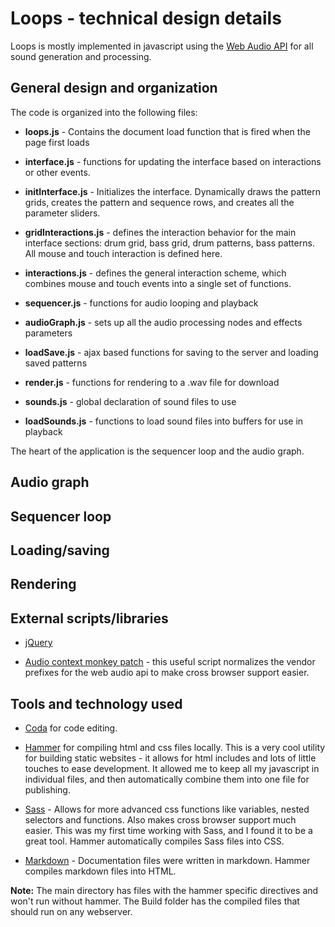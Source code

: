 # Loops - technical design details
Loops is mostly implemented in javascript using the [Web Audio API][api] for all sound generation and processing.

## General design and organization
The code is organized into the following files:

* **loops.js** - Contains the document load function that is fired when the page first loads

* **interface.js** - functions for updating the interface based on interactions or other events.

* **initInterface.js** - Initializes the interface. Dynamically draws the pattern grids, creates the pattern and sequence rows, and creates all the parameter sliders.

* **gridInteractions.js** - defines the interaction behavior for the main interface sections: drum grid, bass grid, drum patterns, bass patterns. All mouse and touch interaction is defined here.

* **interactions.js** - defines the general interaction scheme, which combines mouse and touch events into a single set of functions.

* **sequencer.js** - functions for audio looping and playback

* **audioGraph.js** - sets up all the audio processing nodes and effects parameters

* **loadSave.js** - ajax based functions for saving to the server and loading saved patterns

* **render.js** - functions for rendering to a .wav file for download

* **sounds.js** - global declaration of sound files to use

* **loadSounds.js** - functions to load sound files into buffers for use in playback


The heart of the application is the sequencer loop and the audio graph. 

## Audio graph

## Sequencer loop

## Loading/saving

## Rendering

## External scripts/libraries
* [jQuery][jquery]

* [Audio context monkey patch][monkeypatch] - this useful script normalizes the vendor prefixes for the web audio api to make cross browser support easier.

## Tools and technology used
* [Coda][coda] for code editing.

* [Hammer][hammer] for compiling html and css files locally. This is a very cool utility for building static websites - it allows for html includes and lots of little touches to ease development. It allowed me to keep all my javascript in individual files, and then automatically combine them into one file for publishing.

* [Sass][sass] - Allows for more advanced css functions like variables, nested selectors and functions. Also makes cross browser support much easier. This was my first time working with Sass, and I found it to be a great tool. Hammer automatically compiles Sass files into CSS.

* [Markdown][markdown] - Documentation files were written in markdown. Hammer compiles markdown files into HTML.

**Note:** The main directory has files with the hammer specific directives and won't run without hammer. The Build folder has the compiled files that should run on any webserver.

[hammer]: http://hammerformac.com/
[coda]: http://panic.com/Coda/
[monkeypatch]: https://github.com/cwilso/AudioContext-MonkeyPatch/
[jquery]: http://jquery.com/
[sass]: http://sass-lang.com/
[timing]: http://www.html5rocks.com/en/tutorials/audio/scheduling/
[api]: http://www.w3.org/TR/webaudio/
[markdown]: http://daringfireball.net/projects/markdown/